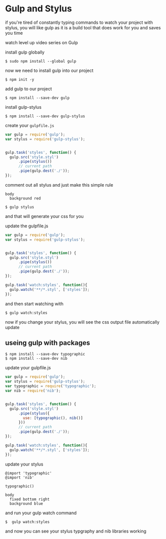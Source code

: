 # Gulp and Stylus

if you're tired of constantly typing commands to watch your project with stylus, you will like gulp as it is a build tool that does work for you and saves you time

watch level up video series on Gulp

install gulp globally

`$ sudo npm install --global gulp`

now we need to install gulp into our project

`$ npm init -y`

add gulp to our project

`$ npm install --save-dev gulp`

install gulp-stylus

`$ npm install --save-dev gulp-stylus`

create your `gulpfile.js`

```js
var gulp = require('gulp');
var stylus = require('gulp-stylus');


gulp.task('styles', function() {
  gulp.src('style.styl')
      .pipe(stylus())
      // current path
      .pipe(gulp.dest('./'));
});
```

comment out all stylus and just make this simple rule

```stylus
body
  background red
```

`$ gulp stylus`

and that will generate your css for you

update the gulpfile.js

```js
var gulp = require('gulp');
var stylus = require('gulp-stylus');


gulp.task('styles', function() {
  gulp.src('style.styl')
      .pipe(stylus())
      // current path
      .pipe(gulp.dest('./'));
});

gulp.task('watch:styles', function(){
  gulp.watch('**/*.styl', ['styles']);
});
```

and then start watching with

`$ gulp watch:styles`

now if you change your stylus, you will see the css output file automatically update

## useing gulp with packages

```
$ npm install --save-dev typographic
$ npm install --save-dev nib
```

update your gulpfile.js

```js
var gulp = require('gulp');
var stylus = require('gulp-stylus');
var typographic = require('typographic');
var nib = require('nib');


gulp.task('styles', function() {
  gulp.src('style.styl')
      .pipe(stylus({
        use: [typographic(), nib()]
      }))
      // current path
      .pipe(gulp.dest('./'));
});

gulp.task('watch:styles', function(){
  gulp.watch('**/*.styl', ['styles']);
});

```
update your stylus

```stylus
@import 'typographic'
@import 'nib'

typographic()

body
  fixed bottom right
  background blue
```

and run your gulp watch command

`$  gulp watch:styles`

and now you can see your stylus typgraphy and nib libraries working


